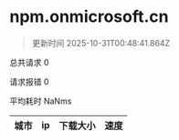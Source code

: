 
  # npm.onmicrosoft.cn

  > 更新时间 2025-10-31T00:48:41.864Z
  
  总共请求 0

  请求报错 0

  平均耗时 NaNms

|城市|ip|下载大小|速度|
|-----|----------|---|---|

  